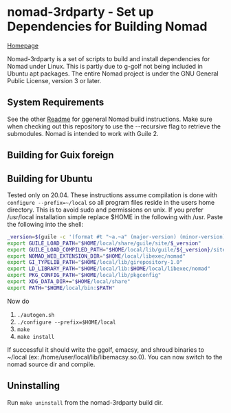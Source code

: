 # nomad-3rdparty - Set up Dependencies for Building Nomad

[Homepage](http://git.savannah.nongnu.org/cgit/nomad.git/tree/?h=devel)

Nomad-3rdparty is a set of scripts to build and install dependencies for Nomad under Linux. This is partly due to g-golf not being included in Ubuntu apt packages. The entire Nomad project is under the GNU General Public License, version 3 or later.

## System Requirements

See the other [Readme](https://github.com/mrosset/nomad/tree/master/org) for ggeneral Nomad build instructions. Make sure when checking out this repository to use the --recursive flag to retrieve the submodules. Nomad is intended to work with Guile 2.

## Building for Guix foreign

## Building for Ubuntu

Tested only on 20.04. These instructions assume compilation is done with `configure --prefix=~/local` so all program files reside in the users home directory. This is to avoid sudo and permissions on unix. If you prefer /usr/local installation simple replace $HOME in the following with /usr. Paste the following into the shell:
```sh
_version=$(guile -c '(format #t "~a.~a" (major-version) (minor-version))')
export GUILE_LOAD_PATH="$HOME/local/share/guile/site/$_version"
export GUILE_LOAD_COMPILED_PATH="$HOME/local/lib/guile/${_version}/site-ccache/:$HOME/local/lib/g-golf/guile/${_version}/site-ccache"
export NOMAD_WEB_EXTENSION_DIR="$HOME/local/libexec/nomad"
export GI_TYPELIB_PATH="$HOME/local/lib/girepository-1.0"
export LD_LIBRARY_PATH="$HOME/local/lib:$HOME/local/libexec/nomad"
export PKG_CONFIG_PATH="$HOME/local/lib/pkgconfig"
export XDG_DATA_DIR+="$HOME/local/share"
export PATH="$HOME/local/bin:$PATH"
```
Now do
1. `./autogen.sh`
2. `./configure --prefix=$HOME/local`
3. `make`
4. `make install`

If successful it should write the ggolf, emacsy, and shroud binaries to ~/local (ex: /home/user/local/lib/libemacsy.so.0). You can now switch to the nomad source dir and compile.

## Uninstalling

Run `make uninstall` from the nomad-3rdparty build dir.
